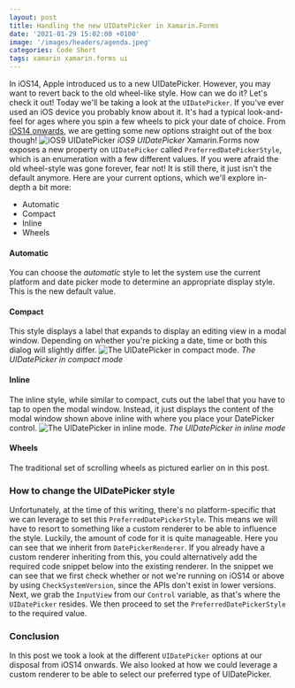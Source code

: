 ```yaml
---
layout: post
title: Handling the new UIDatePicker in Xamarin.Forms
date: '2021-01-29 15:02:00 +0100'
image: '/images/headers/agenda.jpeg'
categories: Code Short
tags: xamarin xamarin.forms ui
---
```

In iOS14, Apple introduced us to a new UIDatePicker. However, you may want to revert back to the old wheel-like style. How can we do it? Let's check it out!
Today we'll be taking a look at the `UIDatePicker`. If you've ever used an iOS device you probably know about it. It's had a typical look-and-feel for ages where you spin a few wheels to pick your date of choice. From [iOS14 onwards](https://developer.apple.com/documentation/swiftui/datepickerstyle), we are getting some new options straight out of the box though!
![iOS9 UIDatePicker](https://3.bp.blogspot.com/-k8aC-bniLR0/VvYrwbR4msI/AAAAAAAAAXU/HaG7JmBszPUpYbTm8hrCreaVi6ET74bSg/s1600/Screen%2BShot%2B2016-03-26%2Bat%2B11.56.32%2BAM.png)
*iOS9 UIDatePicker*
Xamarin.Forms now exposes a new property on `UIDatePicker` called `PreferredDatePickerStyle`, which is an enumeration with a few different values. If you were afraid the old wheel-style was gone forever, fear not! It is still there, it just isn't the default anymore. Here are your current options, which we'll explore in-depth a bit more:
*   Automatic
*   Compact
*   Inline
*   Wheels
#### Automatic
You can choose the _automatic_ style to let the system use the current platform and date picker mode to determine an appropriate display style. This is the new default value.
#### Compact
This style displays a label that expands to display an editing view in a modal window. Depending on whether you're picking a date, time or both this dialog will slightly differ.
![The UIDatePicker in compact mode.](https://www.appcoda.com/wp-content/uploads/2020/09/date-picker-new-standalone.png)
*The UIDatePicker in compact mode*
#### Inline
The inline style, while similar to compact, cuts out the label that you have to tap to open the modal window. Instead, it just displays the content of the modal window shown above inline with where you place your DatePicker control.
![The UIDatePicker in inline mode.](https://www.appcoda.com/wp-content/uploads/2020/09/date-picker-inline.png)
*The UIDatePicker in inline mode*
#### Wheels
The traditional set of scrolling wheels as pictured earlier on in this post.
### How to change the UIDatePicker style
Unfortunately, at the time of this writing, there's no platform-specific that we can leverage to set this `PreferredDatePickerStyle`. This means we will have to resort to something like a custom renderer to be able to influence the style. Luckily, the amount of code for it is quite manageable.
Here you can see that we inherit from `DatePickerRenderer`. If you already have a custom renderer inheriting from this, you could alternatively add the required code snippet below into the existing renderer. In the snippet we can see that we first check whether or not we're running on iOS14 or above by using `CheckSystemVersion`, since the APIs don't exist in lower versions. Next, we grab the `InputView` from our `Control` variable, as that's where the `UIDatePicker` resides. We then proceed to set the `PreferredDatePickerStyle` to the required value.
### Conclusion
In this post we took a look at the different `UIDatePicker` options at our disposal from iOS14 onwards. We also looked at how we could leverage a custom renderer to be able to select our preferred type of UIDatePicker.
